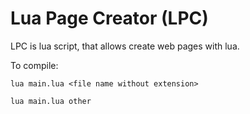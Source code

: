 # Lua Page Creator (LPC)

LPC is lua script, that allows create web pages with lua.

To compile:
```
lua main.lua <file name without extension>

lua main.lua other
```